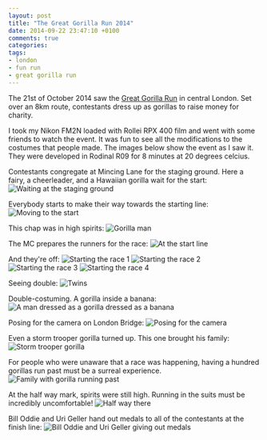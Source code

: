 ```yaml
---
layout: post
title: "The Great Gorilla Run 2014"
date: 2014-09-22 23:47:10 +0100
comments: true
categories:
tags:
- london
- fun run
- great gorilla run
---
```


The 21st of October 2014 saw the [Great Gorilla Run](http://greatgorillarun.org/)
in central London. Set over an 8km route, contestants dress up as gorillas to
raise money for charity.

I took my Nikon FM2N loaded with Rollei RPX 400 film and went with some friends
to watch the event. It was fun to see all the modifications to the costumes
that people made. The images below show the event as I saw it. They were
developed in Rodinal R09 for 8 minutes at 20 degrees celcius.

Contestants congregate at Mincing Lane for the staging ground. Here a fairy, a
cheerleader, and a Hawaiian gorilla wait for the start:
![Waiting at the staging ground](/images/2014/09/21-great-gorilla-run/gorilla-run-01.jpg)

Everybody starts to make their way towards the starting line:
![Moving to the start](/images/2014/09/21-great-gorilla-run/gorilla-run-02.jpg)

This chap was in high spirits:
![Gorilla man](/images/2014/09/21-great-gorilla-run/gorilla-run-03.jpg)

The MC prepares the runners for the race:
![At the start line](/images/2014/09/21-great-gorilla-run/gorilla-run-04.jpg)

And they're off:
![Starting the race 1](/images/2014/09/21-great-gorilla-run/gorilla-run-05.jpg)
![Starting the race 2](/images/2014/09/21-great-gorilla-run/gorilla-run-06.jpg)
![Starting the race 3](/images/2014/09/21-great-gorilla-run/gorilla-run-07.jpg)
![Starting the race 4](/images/2014/09/21-great-gorilla-run/gorilla-run-08.jpg)

Seeing double:
![Twins](/images/2014/09/21-great-gorilla-run/gorilla-run-09.jpg)

Double-costuming. A gorilla inside a banana:
![A man dressed as a gorilla dressed as a banana](/images/2014/09/21-great-gorilla-run/gorilla-run-10.jpg)

Posing for the camera on London Bridge:
![Posing for the camera](/images/2014/09/21-great-gorilla-run/gorilla-run-11.jpg)

Even a storm trooper gorilla turned up. This one brought his family:
![Storm trooper gorilla](/images/2014/09/21-great-gorilla-run/gorilla-run-12.jpg)

For people who were unaware that a race was happening, having a hundred
gorillas run past must be a surreal experience.
![Family with gorilla running past](/images/2014/09/21-great-gorilla-run/gorilla-run-13.jpg)

At the half way mark, spirits were still high. Running in the suits must be
incredibly uncomfortable!
![Half way there](/images/2014/09/21-great-gorilla-run/gorilla-run-14.jpg)

Bill Oddie and Uri Geller hand out medals to all of the contestants at the
finish line:
![Bill Oddie and Uri Geller giving out medals](/images/2014/09/21-great-gorilla-run/gorilla-run-15.jpg)
